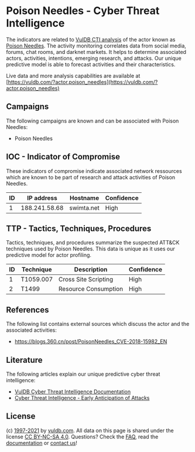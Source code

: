 # Poison Needles - Cyber Threat Intelligence

The indicators are related to [VulDB CTI analysis](https://vuldb.com/?doc.cti) of the actor known as [Poison Needles](https://vuldb.com/?actor.poison_needles). The activity monitoring correlates data from social media, forums, chat rooms, and darknet markets. It helps to determine associated actors, activities, intentions, emerging research, and attacks. Our unique predictive model is able to forecast activities and their characteristics.

Live data and more analysis capabilities are available at [https://vuldb.com/?actor.poison_needles](https://vuldb.com/?actor.poison_needles)

## Campaigns

The following campaigns are known and can be associated with Poison Needles:

* Poison Needles

## IOC - Indicator of Compromise

These indicators of compromise indicate associated network ressources which are known to be part of research and attack activities of Poison Needles.

ID | IP address | Hostname | Confidence
-- | ---------- | -------- | ----------
1 | 188.241.58.68 | swimta.net | High

## TTP - Tactics, Techniques, Procedures

Tactics, techniques, and procedures summarize the suspected ATT&CK techniques used by Poison Needles. This data is unique as it uses our predictive model for actor profiling.

ID | Technique | Description | Confidence
-- | --------- | ----------- | ----------
1 | T1059.007 | Cross Site Scripting | High
2 | T1499 | Resource Consumption | High

## References

The following list contains external sources which discuss the actor and the associated activities:

* https://blogs.360.cn/post/PoisonNeedles_CVE-2018-15982_EN

## Literature

The following articles explain our unique predictive cyber threat intelligence:

* [VulDB Cyber Threat Intelligence Documentation](https://vuldb.com/?doc.cti)
* [Cyber Threat Intelligence - Early Anticipation of Attacks](https://www.scip.ch/en/?labs.20201022)

## License

(c) [1997-2021](https://vuldb.com/?doc.changelog) by [vuldb.com](https://vuldb.com/?doc.about). All data on this page is shared under the license [CC BY-NC-SA 4.0](https://creativecommons.org/licenses/by-nc-sa/4.0/). Questions? Check the [FAQ](https://vuldb.com/?doc.faq), read the [documentation](https://vuldb.com/?doc) or [contact us](https://vuldb.com/?contact)!
